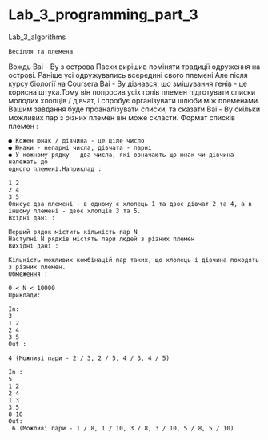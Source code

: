 ﻿# Lab_3_programming_part_3
Lab_3_algorithms

	Весілля та племена
Вождь Ваі - Ву з острова Пасхи вирішив поміняти традиції одруження на острові. Раніше усі одружувались всередині свого племені.Але після курсу біології на Coursera Ваі - Ву дізнався, що змішування генів - це корисна штука.Тому він попросив усіх голів племен підготувати списки молодих хлопців / дівчат, і спробує організувати шлюби між племенами. Вашим завдання буде проаналізувати списки, та сказати Ваі - Ву скільки можливих пар з різних племен він може скласти.
	Формат списків племен :

	● Кожен юнак / дівчина - це ціле число
	● Юнаки - непарні числа, дівчата - парні
	● У кожному рядку - два числа, які означають що юнак чи дівчина належать до
	одного племені.Наприклад :

	1 2
	2 4
	3 5
	Описує два племені - в одному є хлопець 1 та двоє дівчат 2 та 4, а в іншому племені - двоє хлопців 3 та 5.
	Вхідні дані :
	
	Перший рядок містить кількість пар N
	Наступні N рядків містять пари людей з різних племен
	Вихідні дані :

	Кількість можливих комбінацій пар таких, що хлопець і дівчина походять з різних племен.
	Обмеження :

	0 < N < 10000
	Приклади:
	
	In:
	3
	1 2
	2 4
	3 5
	Out :

   	4 (Можливі пари - 2 / 3, 2 / 5, 4 / 3, 4 / 5)

	In :
	5
	1 2
	2 4
	1 3
	3 5
	8 10
	Out:
  	 6 (Можливі пари - 1 / 8, 1 / 10, 3 / 8, 3 / 10, 5 / 8, 5 / 10)
